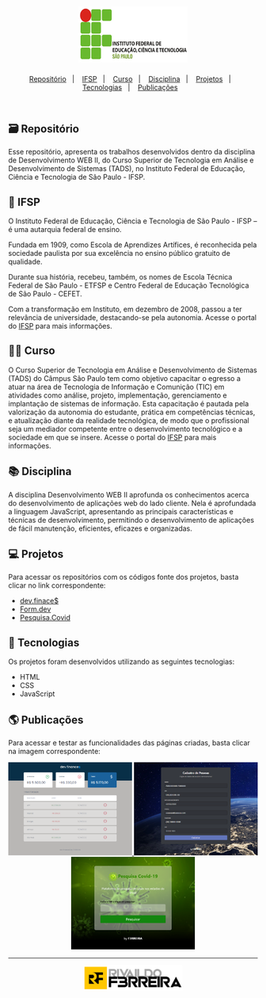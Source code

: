  <h1 align="center">
  <a href="https://spo.ifsp.edu.br/">
     <img alt="Logo IFSP" title="Logo IFSP" src="github/logoIFSP.png" width="220px"/>
  </a>
 </h1>

<p align="center">
  <a href="https://github.com/F3RREIRA/DW2A4/blob/main/README.md#-repositorio)">Repositório</a>&nbsp;&nbsp;&nbsp;|&nbsp;&nbsp;&nbsp;
  <a href="#-ifsp">IFSP</a>&nbsp;&nbsp;&nbsp;|&nbsp;&nbsp;&nbsp;
  <a href="#-curso">Curso</a>&nbsp;&nbsp;&nbsp;|&nbsp;&nbsp;&nbsp;
  <a href="#-disciplina">Disciplina</a>&nbsp;&nbsp;&nbsp;|&nbsp;&nbsp;&nbsp;
  <a href="#-projetos">Projetos</a>&nbsp;&nbsp;&nbsp;|&nbsp;&nbsp;&nbsp;
  <a href="#-tecnologias">Tecnologias</a>&nbsp;&nbsp;&nbsp;|&nbsp;&nbsp;&nbsp;
  <a href="#-publicações">Publicações</a>&nbsp;&nbsp;&nbsp;
 </p>
 
 <br>

## 🗃️ Repositório

Esse repositório, apresenta os trabalhos desenvolvidos dentro da disciplina de Desenvolvimento WEB II, do Curso Superior de Tecnologia em Análise e Desenvolvimento de Sistemas (TADS), no Instituto Federal de Educação, Ciência e Tecnologia de São Paulo - IFSP.

## 🏫 IFSP

O Instituto Federal de Educação, Ciência e Tecnologia de São Paulo - IFSP – é uma autarquia federal de ensino.

Fundada em 1909, como Escola de Aprendizes Artífices, é reconhecida pela sociedade paulista por sua excelência no ensino público gratuito de qualidade.

Durante sua história, recebeu, também, os nomes de Escola Técnica Federal de São Paulo - ETFSP e Centro Federal de Educação Tecnológica de São Paulo - CEFET. 

Com a transformação em Instituto, em dezembro de 2008, passou a ter relevância de universidade, destacando-se pela autonomia. Acesse o portal do [IFSP](https://spo.ifsp.edu.br/) para mais informações.

## 👨‍💻 Curso

O Curso Superior de Tecnologia em Análise e Desenvolvimento de Sistemas (TADS) do Câmpus São Paulo tem como objetivo capacitar o egresso a atuar na área de Tecnologia de Informação e Comunição (TIC) em atividades como análise, projeto, implementação, gerenciamento e implantação de sistemas de informação. Esta capacitação é pautada pela valorização da autonomia do estudante, prática em competências técnicas, e atualização diante da realidade tecnológica, de modo que o profissional seja um mediador competente entre o desenvolvimento tecnológico e a sociedade em que se insere. Acesse o portal do [IFSP](https://spo.ifsp.edu.br/tads) para mais informações.

## 📚 Disciplina

A disciplina Desenvolvimento WEB II aprofunda os conhecimentos acerca do desenvolvimento de aplicações web do lado cliente. Nela é aprofundada a linguagem JavaScript, apresentando as principais características e técnicas de desenvolvimento, permitindo o desenvolvimento de aplicações de fácil manutenção, eficientes, eficazes e organizadas.

## 💻 Projetos

Para acessar os repositórios com os códigos fonte dos projetos, basta clicar no link correspondente:

- [dev.finace$](https://github.com/F3RREIRA/DW2A4/tree/main/Atividades/A4)
- [Form.dev](https://github.com/F3RREIRA/DW2A4/tree/main/Atividades/A5)
- [Pesquisa.Covid](https://github.com/F3RREIRA/DW2A4/tree/main/Atividades/A6)
</p>



## 🚀 Tecnologias

Os projetos foram desenvolvidos utilizando as seguintes tecnologias:

- HTML
- CSS
- JavaScript

## 🌎 Publicações

Para acessar e testar as funcionalidades das páginas criadas, basta clicar na imagem correspondente:

<p align="center">
  <a href="https://f3rreira.github.io/DW2A4/Atividades/A4/">
    <img alt="dev.finances" title="dev.finance$" src="github/preview1.png" width="250px" border-radius="3px">
  </a>
  <a href="https://f3rreira.github.io/DW2A4/Atividades/A5">
    <img alt="Form.dev" title="Form.dev" src="github/preview2.png" width="250px">
  </a>
  <a href="hhttps://f3rreira.github.io/DW2A4/Atividades/A6">
    <img alt="Pesquisa.Covid" title="Pesquisa.Covid" src="github/preview3.png" width="250px">
  </a>
  
---
 <p align="center">
 <a href="https://github.com/F3RREIRA">
    <img alt="F3RREIRA" title="F3RREIRA" src="github/F3RREIRA.png" width="200px">
 </a>
 </p>
